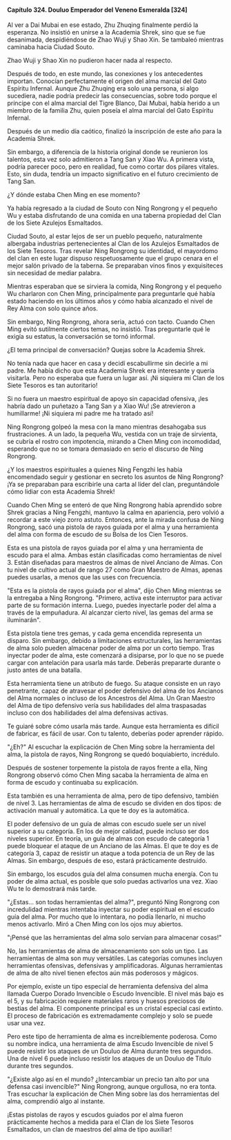 
#### Capítulo 324. Douluo Emperador del Veneno Esmeralda [324]


Al ver a Dai Mubai en ese estado, Zhu Zhuqing finalmente perdió la esperanza. No insistió en unirse a la Academia Shrek, sino que se fue desanimada, despidiéndose de Zhao Wuji y Shao Xin. Se tambaleó mientras caminaba hacia Ciudad Souto.

Zhao Wuji y Shao Xin no pudieron hacer nada al respecto.

Después de todo, en este mundo, las conexiones y los antecedentes importan. Conocían perfectamente el origen del alma marcial del Gato Espíritu Infernal. Aunque Zhu Zhuqing era solo una persona, si algo sucediera, nadie podría predecir las consecuencias, sobre todo porque el príncipe con el alma marcial del Tigre Blanco, Dai Mubai, había herido a un miembro de la familia Zhu, quien poseía el alma marcial del Gato Espíritu Infernal.

Después de un medio día caótico, finalizó la inscripción de este año para la Academia Shrek.

Sin embargo, a diferencia de la historia original donde se reunieron los talentos, esta vez solo admitieron a Tang San y Xiao Wu. A primera vista, podría parecer poco, pero en realidad, fue como cortar dos pilares vitales. Esto, sin duda, tendría un impacto significativo en el futuro crecimiento de Tang San.

¿Y dónde estaba Chen Ming en ese momento?

Ya había regresado a la ciudad de Souto con Ning Rongrong y el pequeño Wu y estaba disfrutando de una comida en una taberna propiedad del Clan de los Siete Azulejos Esmaltados.

Ciudad Souto, al estar lejos de ser un pueblo pequeño, naturalmente albergaba industrias pertenecientes al Clan de los Azulejos Esmaltados de los Siete Tesoros. Tras revelar Ning Rongrong su identidad, el mayordomo del clan en este lugar dispuso respetuosamente que el grupo cenara en el mejor salón privado de la taberna. Se preparaban vinos finos y exquisiteces sin necesidad de mediar palabra.

Mientras esperaban que se sirviera la comida, Ning Rongrong y el pequeño Wu charlaron con Chen Ming, principalmente para preguntarle qué había estado haciendo en los últimos años y cómo había alcanzado el nivel de Rey Alma con solo quince años.

Sin embargo, Ning Rongrong, ahora seria, actuó con tacto. Cuando Chen Ming evitó sutilmente ciertos temas, no insistió. Tras preguntarle qué le exigía su estatus, la conversación se tornó informal.

¿El tema principal de conversación? Quejas sobre la Academia Shrek.

No tenía nada que hacer en casa y decidí escabullirme sin decirle a mi padre. Me había dicho que esta Academia Shrek era interesante y quería visitarla. Pero no esperaba que fuera un lugar así. ¡Ni siquiera mi Clan de los Siete Tesoros es tan autoritario!

Si no fuera un maestro espiritual de apoyo sin capacidad ofensiva, ¡les habría dado un puñetazo a Tang San y a Xiao Wu! ¡Se atrevieron a humillarme! ¡Ni siquiera mi padre me ha tratado así!

Ning Rongrong golpeó la mesa con la mano mientras desahogaba sus frustraciones. A un lado, la pequeña Wu, vestida con un traje de sirvienta, se cubría el rostro con impotencia, mirando a Chen Ming con incomodidad, esperando que no se tomara demasiado en serio el discurso de Ning Rongrong.

¿Y los maestros espirituales a quienes Ning Fengzhi les había encomendado seguir y gestionar en secreto los asuntos de Ning Rongrong? ¡Ya se preparaban para escribirle una carta al líder del clan, preguntándole cómo lidiar con esta Academia Shrek!

Cuando Chen Ming se enteró de que Ning Rongrong había aprendido sobre Shrek gracias a Ning Fengzhi, mantuvo la calma en apariencia, pero volvió a recordar a este viejo zorro astuto. Entonces, ante la mirada confusa de Ning Rongrong, sacó una pistola de rayos guiada por el alma y una herramienta del alma con forma de escudo de su Bolsa de los Cien Tesoros.

Esta es una pistola de rayos guiada por el alma y una herramienta de escudo para el alma. Ambas están clasificadas como herramientas de nivel 3. Están diseñadas para maestros de almas de nivel Anciano de Almas. Con tu nivel de cultivo actual de rango 27 como Gran Maestro de Almas, apenas puedes usarlas, a menos que las uses con frecuencia.

"Esta es la pistola de rayos guiada por el alma", dijo Chen Ming mientras se la entregaba a Ning Rongrong. "Primero, activa este interruptor para activar parte de su formación interna. Luego, puedes inyectarle poder del alma a través de la empuñadura. Al alcanzar cierto nivel, las gemas del arma se iluminarán".

Esta pistola tiene tres gemas, y cada gema encendida representa un disparo. Sin embargo, debido a limitaciones estructurales, las herramientas de alma solo pueden almacenar poder de alma por un corto tiempo. Tras inyectar poder de alma, este comenzará a disiparse, por lo que no se puede cargar con antelación para usarla más tarde. Deberás prepararte durante o justo antes de una batalla.

Esta herramienta tiene un atributo de fuego. Su ataque consiste en un rayo penetrante, capaz de atravesar el poder defensivo del alma de los Ancianos del Alma normales o incluso de los Ancestros del Alma. Un Gran Maestro del Alma de tipo defensivo vería sus habilidades del alma traspasadas incluso con dos habilidades del alma defensivas activas.

Te guiaré sobre cómo usarla más tarde. Aunque esta herramienta es difícil de fabricar, es fácil de usar. Con tu talento, deberías poder aprender rápido.

"¿Eh?" Al escuchar la explicación de Chen Ming sobre la herramienta del alma, la pistola de rayos, Ning Rongrong se quedó boquiabierto, incrédulo.

Después de sostener torpemente la pistola de rayos frente a ella, Ning Rongrong observó cómo Chen Ming sacaba la herramienta de alma en forma de escudo y continuaba su explicación.

Esta también es una herramienta de alma, pero de tipo defensivo, también de nivel 3. Las herramientas de alma de escudo se dividen en dos tipos: de activación manual y automática. La que te doy es la automática.

El poder defensivo de un guía de almas con escudo suele ser un nivel superior a su categoría. En los de mejor calidad, puede incluso ser dos niveles superior. En teoría, un guía de almas con escudo de categoría 1 puede bloquear el ataque de un Anciano de las Almas. El que te doy es de categoría 3, capaz de resistir un ataque a toda potencia de un Rey de las Almas. Sin embargo, después de eso, estará prácticamente destruido.

Sin embargo, los escudos guía del alma consumen mucha energía. Con tu poder de alma actual, es posible que solo puedas activarlos una vez. Xiao Wu te lo demostrará más tarde.

"¿Estas... son todas herramientas del alma?", preguntó Ning Rongrong con incredulidad mientras intentaba inyectar su poder espiritual en el escudo guía del alma. Por mucho que lo intentara, no podía llenarlo, ni mucho menos activarlo. Miró a Chen Ming con los ojos muy abiertos.

"¡Pensé que las herramientas del alma solo servían para almacenar cosas!"

No, las herramientas de alma de almacenamiento son solo un tipo. Las herramientas de alma son muy versátiles. Las categorías comunes incluyen herramientas ofensivas, defensivas y amplificadoras. Algunas herramientas de alma de alto nivel tienen efectos aún más poderosos y mágicos.

Por ejemplo, existe un tipo especial de herramienta defensiva del alma llamada Cuerpo Dorado Invencible o Escudo Invencible. El nivel más bajo es el 5, y su fabricación requiere materiales raros y huesos preciosos de bestias del alma. El componente principal es un cristal especial casi extinto. El proceso de fabricación es extremadamente complejo y solo se puede usar una vez.

Pero este tipo de herramienta de alma es increíblemente poderosa. Como su nombre indica, una herramienta de alma Escudo Invencible de nivel 5 puede resistir los ataques de un Douluo de Alma durante tres segundos. Una de nivel 6 puede incluso resistir los ataques de un Douluo de Título durante tres segundos.

"¿Existe algo así en el mundo? ¿Intercambiar un precio tan alto por una defensa casi invencible?" Ning Rongrong, aunque orgullosa, no era tonta. Tras escuchar la explicación de Chen Ming sobre las dos herramientas del alma, comprendió algo al instante.

¡Estas pistolas de rayos y escudos guiados por el alma fueron prácticamente hechos a medida para el Clan de los Siete Tesoros Esmaltados, un clan de maestros del alma de tipo auxiliar!